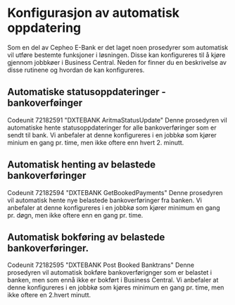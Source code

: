 # Konfigurasjon av automatisk oppdatering
Som en del av Cepheo E-Bank er det laget noen prosedyrer som automatisk vil utføre bestemte funksjoner i løsningen. Disse kan konfigureres til å kjøre gjennom jobbkøer i Business Central. Neden for finner du en beskrivelse av disse rutinene og hvordan de kan konfigureres.
## Automatiske statusoppdateringer - bankoverføinger
Codeunit 72182591 "DXTEBANK AritmaStatusUpdate"
Denne prosedyren vil automatiske hente statusoppdateringer for alle bankoverføringer som er sendt til bank. Vi anbefaler at denne konfigureres i en jobbkø som kjører minium en gang pr. time, men ikke oftere enn hvert 2. minutt.
## Automatisk henting av belastede bankoverføringer
Codeunit 72182594 "DXTEBANK GetBookedPayments"
Denne prosedyren vil automatisk hente nye belastede bankoverføringer fra banken. Vi anbefaler at denne konfigureres i en jobbkø som kjører minimum en gang pr. døgn, men ikke oftere enn en gang pr. time.
## Automatisk bokføring av belastede bankoverføringer.
Codeunit 72182595 "DXTEBANK Post Booked Banktrans"
Denne prosedyren vil automatisk bokføre bankoverførignger som er belastet i banken, men som ennå ikke er bokført i Business Central. Vi anbefaler at denne konfigureres i en jobbkø som kjøres minimum en gang pr. time, men ikke oftere en 2.hvert minutt.
